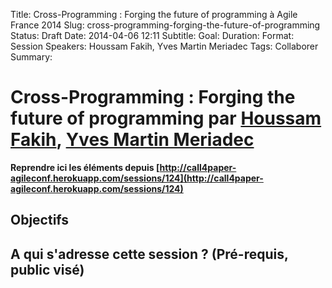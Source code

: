 Title: Cross-Programming : Forging the future of programming à Agile France 2014 
Slug: cross-programming-forging-the-future-of-programming
Status: Draft
Date: 2014-04-06 12:11
Subtitle: 
Goal: 
Duration: 
Format: Session
Speakers: Houssam Fakih, Yves Martin Meriadec
Tags: Collaborer
Summary: 


# Cross-Programming : Forging the future of programming par [Houssam Fakih](../bios/houssam-fakih.html), [Yves Martin Meriadec](../bios/yves-martin-meriadec.html)

**Reprendre ici les éléments depuis [http://call4paper-agileconf.herokuapp.com/sessions/124](http://call4paper-agileconf.herokuapp.com/sessions/124)**
## Objectifs

## A qui s'adresse cette session ? (Pré-requis, public visé)


